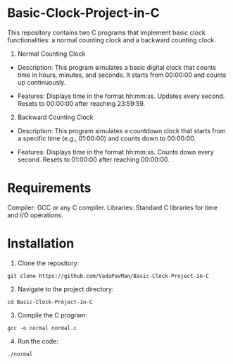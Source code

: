 # Basic-Clock-Project-in-C
This repository contains two C programs that implement basic clock functionalities: a normal counting clock and a backward counting clock.

1. Normal Counting Clock
- Description:
This program simulates a basic digital clock that counts time in hours, minutes, and seconds. It starts from 00:00:00 and counts up continuously.

- Features:
Displays time in the format hh:mm:ss.
Updates every second.
Resets to 00:00:00 after reaching 23:59:59.

2. Backward Counting Clock
- Description:
This program simulates a countdown clock that starts from a specific time (e.g., 01:00:00) and counts down to 00:00:00.

- Features:
Displays time in the format hh:mm:ss.
Counts down every second.
Resets to 01:00:00 after reaching 00:00:00.

# Requirements
Compiler: GCC or any C compiler.
Libraries: Standard C libraries for time and I/O operations.

# Installation
1. Clone the repository:
```
git clone https://github.com/VadaPavMan/Basic-Clock-Project-in-C
```
2. Navigate to the project directory:
```
cd Basic-Clock-Project-in-C
```
3. Compile the C program:
```
gcc -o normal normal.c
```
4. Run the code:
```
./normal
```

